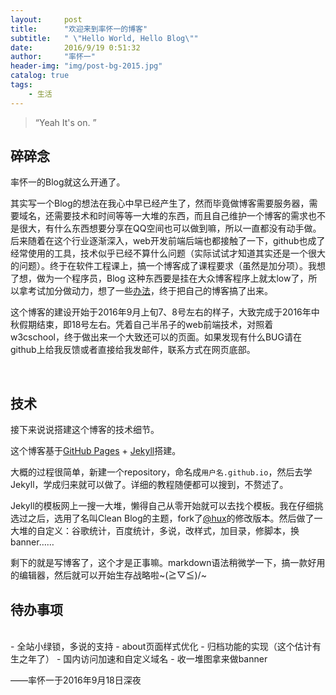 ```yaml
---
layout:     post
title:      "欢迎来到率怀一的博客"
subtitle:   " \"Hello World, Hello Blog\""
date:       2016/9/19 0:51:32 
author:     "率怀一"
header-img: "img/post-bg-2015.jpg"
catalog: true
tags:
    - 生活
---
```


> “Yeah It's on. ”


## 碎碎念 ##

率怀一的Blog就这么开通了。

其实写一个Blog的想法在我心中早已经产生了，然而毕竟做博客需要服务器，需要域名，还需要技术和时间等等一大堆的东西，而且自己维护一个博客的需求也不是很大，有什么东西想要分享在QQ空间也可以做到嘛，所以一直都没有动手做。后来随着在这个行业逐渐深入，web开发前端后端也都接触了一下，github也成了经常使用的工具，技术似乎已经不算什么问题（实际试试才知道其实还是一个很大的问题）。终于在软件工程课上，搞一个博客成了课程要求（虽然是加分项）。我想了想，做为一个程序员，Blog 这种东西要是挂在大众博客程序上就太low了，所以拿考试加分做动力，想了一些<a href = "#build">办法</a>，终于把自己的博客搞了出来。

这个博客的建设开始于2016年9月上旬7、8号左右的样子，大致完成于2016年中秋假期结束，即18号左右。凭着自己半吊子的web前端技术，对照着w3cschool，终于做出来一个大致还可以的页面。如果发现有什么BUG请在github上给我反馈或者直接给我发邮件，联系方式在网页底部。

<p id = "build"></p><br>

## 技术 ##

接下来说说搭建这个博客的技术细节。

这个博客基于[GitHub Pages](https://pages.github.com/) + [Jekyll](http://jekyllrb.com/)搭建。

大概的过程很简单，新建一个repository，命名成`用户名.github.io`，然后去学Jekyll，学成归来就可以做了。详细的教程随便都可以搜到，不赘述了。

Jekyll的模板网上一搜一大堆，懒得自己从零开始就可以去找个模板。我在仔细挑选过之后，选用了名叫Clean Blog的主题，fork了[@hux](https://github.com/Huxpro)的修改版本。然后做了一大堆的自定义：谷歌统计，百度统计，多说，改样式，加目录，修脚本，换banner……

剩下的就是写博客了，这个才是正事嘛。markdown语法稍微学一下，搞一款好用的编辑器，然后就可以开始生存战略啦~\(≧▽≦)/~


## 待办事项 ##

<br>
- 全站小绿锁，多说的支持
- about页面样式优化
- 归档功能的实现（这个估计有生之年了）
- 国内访问加速和自定义域名
- 收一堆图拿来做banner


——率怀一于2016年9月18日深夜
